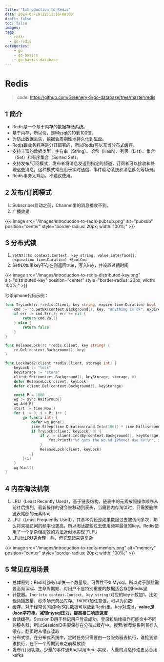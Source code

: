 ```yaml
---
title: "Introduction to Redis"
date: 2024-05-19T22:11:16+08:00
draft: false
toc: false
images:
tags:
  - redis
  - go-redis
categories:
    - go
    - go-basics
    - go-basics-database
---
```


# Redis
> code: https://github.com/Greenery-S/go-database/tree/master/redis

## 1 简介

- Redis是一个基于内存的数据存储系统。
- 基于内存，所以快，是Mysql的10到100倍。
- 为防止数据丢失，数据会周期性地持久化到磁盘。
- Redis跟业务程序是分开部署的，所以Redis可以充当分布式缓存。
- 支持丰富的数据类型：字符串（String）、哈希（Hash）、列表（List）、集合（Set）和有序集合（Sorted Set）。
- 支持发布/订阅模式，发布者将消息发送到指定的频道，订阅者可以接收和处理这些消息。这种模式常应用于实时通信、事件驱动系统和消息队列等场景。
- Redis事务太鸡肋，不建议使用。

## 2 发布/订阅模式

1. Subscriber启动之前，Channel里的消息接收不到。
2. 广播效果.

{{< image src="/images/introduction-to-redis-pubsub.png" alt="pubsub" position="center" style="border-radius: 20px; width: 100%;" >}}

## 3 分布式锁

1. `SetNX(ctx context.Context, key string, value interface{}, expiration time.Duration) *BoolCmd`
2. SetNX如果key不存在则返回true，写入key，并设置过期时间

{{< image src="/images/introduction-to-redis-distributed-key.png" alt="distributed-key" position="center" style="border-radius: 20px; width: 100%;" >}}

秒杀iphone代码示例：

```go
func TryLock(rc *redis.Client, key string, expire time.Duration) bool {
	cmd := rc.SetNX(context.Background(), key, "anything is ok", expire)
	if err := cmd.Err(); err == nil {
		return cmd.Val()
	} else {
		return false
	}
}

func ReleaseLock(rc *redis.Client, key string) {
	rc.Del(context.Background(), key)
}

func LockRace2(client *redis.Client, storage int) {
	keyLock := "lock"
	keyStorage := "store"
	client.Set(context.Background(), keyStorage, storage, 0)
	defer ReleaseLock(client, keyLock)
	defer client.Del(context.Background(), keyStorage)

	const P = 1000
	wg := sync.WaitGroup{}
	wg.Add(P)
	start := time.Now()
	for i := 0; i < P; i++ {
		go func(i int) {
			defer wg.Done()
			time.Sleep(time.Duration(rand.Intn(100)) * time.Millisecond)
			if TryLock(client, keyLock, 0) {
				if v := client.IncrBy(context.Background(), keyStorage, -1).Val(); v >= 0 {
					fmt.Printf("%d gets the No.%d iPhone! Use %v!\n", i, v+1, time.Now().Sub(start))
				}
				ReleaseLock(client, keyLock)
			}
		}(i)
	}
	wg.Wait()
}
```

## 4 内存淘汰机制

1. LRU（Least Recently Used），基于链表结构，链表中的元素按照操作顺序从前往后排列，最新操作的键会被移动到表头，当需要内存淘汰时，只需要删除链表尾部的元素即可
2. LFU（Least Frequently Used），其基本假设是如果数据过去被访问多次，那么将来被访问的频率也更高，所以淘汰那些过去使用频率最低的key。Redis使用了一个复杂但高效的方法近似地实现了LFU
3. LFU比LRU更合理一些，但实现起来更复杂

{{< image src="/images/introduction-to-redis-memory.png" alt="memory" position="center" style="border-radius: 20px; width: 100%;" >}}

## 5 常见应用场景

- 总体原则：Redis比Mysql快一个数量级，可靠性不如Mysql，所以对于那些需要高频读写、生命周期短、对用户不是特别重要的数据适合存到Redis里
- 计数器。`Incr(ctx context.Context, key string)`对应的key计数加1，比如视频播放量，秒杀场景商品库存。`INCRBY`加任意值，可以为负数
- 缓存。对于经常访问的MySQL数据可以放到Redis里，key对应id，**value是Json字符串。减轻mysql压力，提高接口响应速度**
- 会话缓存。SessionID用于标记用户登录成功，登录和后续操作可能命中不同的服务器，所以SessionID需要保存在分布式缓存中。搜索/推荐结果列表存入缓存，翻页时从缓存读取
- 分布式锁。在分布式系统中，定时任务只需要由一台服务器去执行，谁抢到锁谁执行，在下一个周期到来之前释放锁
- 发布/订阅功能。少量的事件通知可以用Redis实现，大量的消息传递更适合用kafka